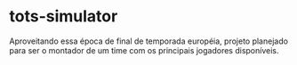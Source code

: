 # tots-simulator
Aproveitando essa época de final de temporada européia, projeto planejado para ser o montador de um time com os principais jogadores disponíveis.

